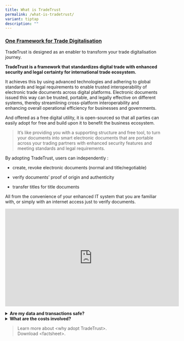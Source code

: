 ```yaml
---
title: What is TradeTrust
permalink: /what-is-tradetrust/
variant: tiptap
description: ""
---
```

<h3><strong><u>One Framework for Trade Digitalisation</u></strong></h3>
<p>TradeTrust is designed as an enabler to transform your trade digitalisation
journey.</p>
<p><strong>TradeTrust is a framework that standardizes digital trade with enhanced security and legal certainty for international trade ecosystem.</strong>
</p>
<p>It achieves this by using advanced technologies and adhering to global
standards and legal requirements to enable trusted interoperability of
electronic trade documents across digital platforms. Electronic documents
issued this way can be trusted, portable, and legally effective on different
systems, thereby streamlining cross-platform interoperability and enhancing
overall operational efficiency for businesses and governments.</p>
<p>And offered as a free digital utility, it is open-sourced so that all
parties can easily adopt for free and build upon it to benefit the business
ecosystem.</p>
<blockquote>
<p>It’s like providing you with a supporting structure and free tool, to
turn your documents into smart electronic documents that are portable across
your trading partners with enhanced security features and meeting standards
and legal requirements.</p>
<p></p>
</blockquote>
<p>By adopting TradeTrust, users can independently :</p>
<ul data-tight="true" class="tight">
<li>
<p>create, revoke electronic documents (normal and title/negotiable)</p>
</li>
<li>
<p>verify documents’ proof of origin and authenticity</p>
</li>
<li>
<p>transfer titles for title documents</p>
</li>
</ul>
<p>All from the convenience of your enhanced IT system that you are familiar
with, or simply with an internet access just to verify documents.</p>
<div class="iframe-wrapper">
<iframe height="315" width="560" allowfullscreen="true" frameborder="0" src="https://www.youtube.com/embed/-YD21elPXxs?si=SiP7FweDc7l28yxW"></iframe>
</div>
<p></p>
<div data-type="detailGroup" class="isomer-accordion isomer-accordion-white">
<details class="isomer-details">
<summary><strong>Are my data and transactions safe?</strong>
</summary>
<div data-type="detailsContent" class="isomer-details-content">
<p>Your data is not written into the public blockchain so as to preserves
data confidentiality. Only the title ownership is recorded on one of the
selected blockchain(Ethereum, Polygon, XDC or Stability) for title documents.</p>
<p>You decide what data and data format that go into your electronic documents.</p>
<p>And the security and reliability of your transactions are assured, as
TradeTrust's security assessment was comprehensively conducted by a third-party
specialist, Ernst &amp; Young.</p>
</div>
</details>
<details class="isomer-details">
<summary><strong>What are the costs involved?</strong>
</summary>
<div data-type="detailsContent" class="isomer-details-content">
<p>TradeTrust is free for all to use, and anyone can implement it using the
set of pre-built software components.</p>
<p>Depending on your role in the supply chain, transaction costs such as
blockchain gas fees may apply, for example, $0.01 per transaction for the
transfer of ownership on Polygon. Reach out to us to learn more about how
much you can save on manual processing and courier costs.</p>
</div>
</details>
</div>
<p></p>
<p></p>
<blockquote>
<p>Learn more about &lt;why adopt TradeTrust&gt;.
<br>Download &lt;factsheet&gt;.</p>
</blockquote>
<p></p>